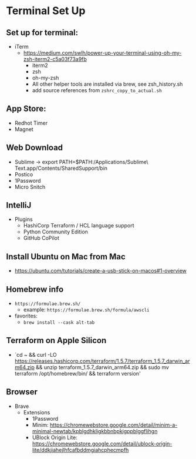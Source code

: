 # Terminal Set Up

## Set up for terminal:
* iTerm
  * https://medium.com/swlh/power-up-your-terminal-using-oh-my-zsh-iterm2-c5a03f73a9fb
    * iterm2
    * zsh
    * oh-my-zsh
    * All other helper tools are installed via brew, see zsh_history.sh
    * add source references from `zshrc_copy_to_actual.sh`

## App Store:
* Redhot Timer
* Magnet

## Web Download
* Sublime -> export PATH=$PATH:/Applications/Sublime\ Text.app/Contents/SharedSupport/bin
* Postico
* 1Password
* Micro Snitch

## IntelliJ
* Plugins
  * HashiCorp Terraform / HCL language support
  * Python Community Edition
  * GitHub CoPilot

## Install Ubuntu on Mac from Mac
* https://ubuntu.com/tutorials/create-a-usb-stick-on-macos#1-overview

## Homebrew info
* `https://formulae.brew.sh/`
  * example: `https://formulae.brew.sh/formula/awscli`
* favorites:
  * `brew install --cask alt-tab`

## Terraform on Apple Silicon
* `cd ~ && curl -LO https://releases.hashicorp.com/terraform/1.5.7/terraform_1.5.7_darwin_arm64.zip && unzip terraform_1.5.7_darwin_arm64.zip && sudo mv terraform /opt/homebrew/bin/ && terraform version'

## Browser
* Brave
  * Extensions
    * 1Password
    * Minim: https://chromewebstore.google.com/detail/minim-a-minimal-newtab/kpblgdhkligkbbnbpkigppblggflihgn
    * UBlock Origin Lite: https://chromewebstore.google.com/detail/ublock-origin-lite/ddkjiahejlhfcafbddmgiahcphecmpfh
